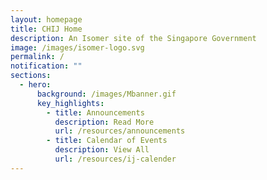 ```yaml
---
layout: homepage
title: CHIJ Home
description: An Isomer site of the Singapore Government
image: /images/isomer-logo.svg
permalink: /
notification: ""
sections:
  - hero:
      background: /images/Mbanner.gif
      key_highlights:
        - title: Announcements
          description: Read More
          url: /resources/announcements
        - title: Calendar of Events
          description: View All
          url: /resources/ij-calender
---
```

